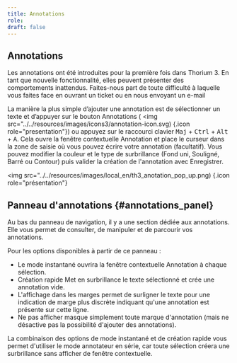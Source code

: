 ```yaml
---
title: Annotations
role: 
draft: false
---
```


## Annotations

Les annotations ont été introduites pour la première fois dans Thorium 3. En tant que nouvelle fonctionnalité, elles peuvent présenter des comportements inattendus. Faites-nous part de toute difficulté à laquelle vous faites face en ouvrant un ticket ou en nous envoyant un e-mail

La manière la plus simple d’ajouter une annotation est de sélectionner un texte et d’appuyer sur le bouton Annotations ( <img src="../../resources/images/icons3/annotation-icon.svg) {.icon role="presentation"}) ou appuyez sur le raccourci clavier <kbd>Maj</kbd> + <kbd>Ctrl</kbd> + <kbd>Alt</kbd> + <kbd>A</kbd>. Cela ouvre la fenêtre contextuelle Annotation et place le curseur dans la zone de saisie où vous pouvez écrire votre annotation (facultatif). Vous pouvez modifier la couleur et le type de surbrillance (Fond uni, Souligné, Barré ou Contour) puis valider la création de l'annotation avec <span class="ui_button">Enregistrer</span>.

 <img src="../../resources/images/local_en/th3_anotation_pop_up.png) {.icon role="présentation"}

## Panneau d'annotations {#annotations_panel}

Au bas du panneau de navigation, il y a une section dédiée aux annotations. Elle vous permet de consulter, de manipuler et de parcourir vos annotations.

Pour les options disponibles à partir de ce panneau :

- Le mode instantané ouvrira la fenêtre contextuelle Annotation à chaque sélection.
- Création rapide Met en surbrillance le texte sélectionné et crée une annotation vide.
- L'affichage dans les marges permet de surligner le texte pour une indication de marge plus discrète indiquant qu'une annotation est présente sur cette ligne.
- Ne pas afficher masque simplement toute marque d'annotation (mais ne désactive pas la possibilité d'ajouter des annotations).

La combinaison des options de mode instantané et de création rapide vous permet d'utiliser le mode annotateur en série, car toute sélection créera une surbrillance sans afficher de fenêtre contextuelle.
